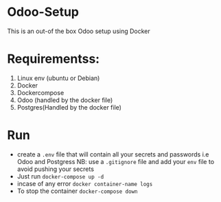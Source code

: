 # Odoo-Setup
This is an out-of the box Odoo setup using Docker

# Requirementss:
1. Linux env (ubuntu or Debian)
2. Docker
3. Dockercompose
4. Odoo (handled by the docker file)
5. Postgres(Handled by the docker file)

# Run
- create a `.env` file that will contain all your secrets and passwords i.e Odoo and Postgress
NB: use a `.gitignore` file and add your `env` file to avoid pushing your secrets
- Just run
`docker-compose up -d`
- incase of any error
  `docker container-name logs`
- To stop the container
  `docker-compose down`
